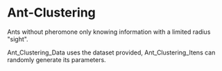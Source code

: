 # Ant-Clustering
Ants without pheromone only knowing information with a limited radius "sight".

Ant_Clustering_Data uses the dataset provided, Ant_Clustering_Itens can randomly generate its parameters.
